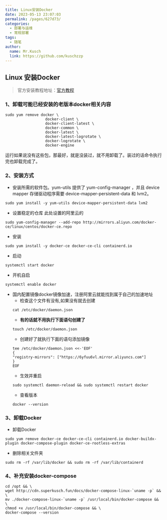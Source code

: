 ```yaml
---
title: Linux安装Docker
date: 2023-05-13 23:07:03
permalink: /pages/627d73/
categories:
  - 部署与运维
  - 常规部署
tags:
  - 随笔
author: 
  name: Mr.Kusch
  link: https://github.com/kuschzzp
---
```

## Linux 安装Docker

> 官方安装教程地址：[官方教程](https://docs.docker.com/engine/install/centos/)

### 1、卸载可能已经安装的老版本docker相关内容
```shell
sudo yum remove docker \
                  docker-client \
                  docker-client-latest \
                  docker-common \
                  docker-latest \
                  docker-latest-logrotate \
                  docker-logrotate \
                  docker-engine
```
运行如果说没有这些包，那最好，就是没装过，就不用卸载了。装过的话命令执行完也卸载完成了。

### 2、安装方式
- 安装所需的软件包。yum-utils 提供了 yum-config-manager ，并且 device mapper 存储驱动程序需要 device-mapper-persistent-data 和 lvm2。
```shell
sudo yum install -y yum-utils device-mapper-persistent-data lvm2
```
- 设置稳定的仓库  此处设置的阿里云的
```shell
sudo yum-config-manager --add-repo http://mirrors.aliyun.com/docker-ce/linux/centos/docker-ce.repo
```
- 安装
```shell
sudo yum install -y docker-ce docker-ce-cli containerd.io
```
- 启动
```shell
systemctl start docker
```
- 开机自启
``` shell
systemctl enable docker
```
- 国内配置镜像docker镜像加速，注册阿里云就能找到属于自己的加速地址
  - 检查这个文件有没有,如果没有就去创建
  ```shell
  cat /etc/docker/daemon.json
  ```
  - **有的话就不用执行下面语句创建了**
  ```shell
  touch /etc/docker/daemon.json
  ```
  - 创建好了就执行下面的语句添加镜像
   ```shell
  tee /etc/docker/daemon.json <<-'EOF'
  {
  "registry-mirrors": ["https://6yfuu6vl.mirror.aliyuncs.com"]
  }
  EOF
  ```
  - 生效并重启
  ```shell
  sudo systemctl daemon-reload && sudo systemctl restart docker
  ```
  - 查看版本
  ```shell
  docker --version
  ```

### 3、卸载Docker
- 卸载Docker
```shell
sudo yum remove docker-ce docker-ce-cli containerd.io docker-buildx-plugin docker-compose-plugin docker-ce-rootless-extras
```
- 删除相关文件夹
```shell
sudo rm -rf /var/lib/docker && sudo rm -rf /var/lib/containerd
```

### 4、补充安装docker-compose

```shell
cd /opt && \
wget http://cdn.superkusch.fun/docs/docker-compose-linux-`uname -p` && \
mv ./docker-compose-linux-`uname -p` /usr/local/bin/docker-compose && \
chmod +x /usr/local/bin/docker-compose && \
docker-compose --version
```


